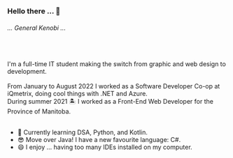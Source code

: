 ### Hello there ... 👋
###### ... General Kenobi ... 
<br />
<br />
I'm a full-time IT student making the switch from graphic and web design to development.
<br />
<br />
From January to August 2022 I worked as a Software Developer Co-op at iQmetrix, doing cool things with .NET and Azure.
<br />
During summer 2021 🏝️ I worked as a Front-End Web Developer for the Province of Manitoba.
<br />
<br />

- 🔭 Currently learning DSA, Python, and Kotlin.
- 😎 Move over Java! I have a new favourite language: C#.
- 😄 I enjoy ... having too many IDEs installed on my computer.
